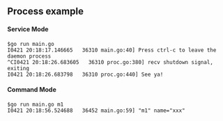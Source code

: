 ## Process example

#### Service Mode
```
$go run main.go
I0421 20:18:17.146665   36310 main.go:40] Press ctrl-c to leave the daemon process
^CI0421 20:18:26.683605   36310 proc.go:380] recv shutdown signal, exiting
I0421 20:18:26.683798   36310 proc.go:440] See ya!
```

#### Command Mode
```
$go run main.go m1
I0421 20:18:56.524688   36452 main.go:59] "m1" name="xxx"
```
